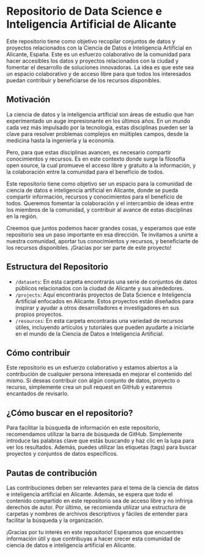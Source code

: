 # Repositorio de Data Science e Inteligencia Artificial de Alicante

Este repositorio tiene como objetivo recopilar conjuntos de datos y proyectos relacionados con la Ciencia de Datos e Inteligencia Artificial en Alicante, España. Este es un esfuerzo colaborativo de la comunidad para hacer accesibles los datos y proyectos relacionados con la ciudad y fomentar el desarrollo de soluciones innovadoras. La idea es que este sea un espacio colaborativo y de acceso libre para que todos los interesados puedan contribuir y beneficiarse de los recursos disponibles.

## Motivación

La ciencia de datos y la inteligencia artificial son áreas de estudio que han experimentado un auge impresionante en los últimos años. En un mundo cada vez más impulsado por la tecnología, estas disciplinas pueden ser la clave para resolver problemas complejos en múltiples campos, desde la medicina hasta la ingeniería y la economía.

Pero, para que estas disciplinas avancen, es necesario compartir conocimientos y recursos. Es en este contexto donde surge la filosofía open source, la cual promueve el acceso libre y gratuito a la información, y la colaboración entre la comunidad para el beneficio de todos.

Este repositorio tiene como objetivo ser un espacio para la comunidad de ciencia de datos e inteligencia artificial en Alicante, donde se pueda compartir información, recursos y conocimientos para el beneficio de todos. Queremos fomentar la colaboración y el intercambio de ideas entre los miembros de la comunidad, y contribuir al avance de estas disciplinas en la región.

Creemos que juntos podemos hacer grandes cosas, y esperamos que este repositorio sea un paso importante en esa dirección. Te invitamos a unirte a nuestra comunidad, aportar tus conocimientos y recursos, y beneficiarte de los recursos disponibles. ¡Gracias por ser parte de este proyecto!

## Estructura del Repositorio

* `/datasets`: En esta carpeta encontrarás una serie de conjuntos de datos públicos relacionados con la ciudad de Alicante y sus alrededores.
* `/projects`: Aquí encontrarás proyectos de Data Science e Inteligencia Artificial enfocados en Alicante. Estos proyectos están diseñados para inspirar y ayudar a otros desarrolladores e investigadores en sus propios proyectos.
* `/resources`: En esta carpeta encontrarás una variedad de recursos útiles, incluyendo artículos y tutoriales que pueden ayudarte a iniciarte en el mundo de la Ciencia de Datos e Inteligencia Artificial.

## Cómo contribuir

Este repositorio es un esfuerzo colaborativo y estamos abiertos a la contribución de cualquier persona interesada en mejorar el contenido del mismo. Si deseas contribuir con algún conjunto de datos, proyecto o recurso, simplemente crea un pull request en GitHub y estaremos encantados de revisarlo.

## ¿Cómo buscar en el repositorio?

Para facilitar la búsqueda de información en este repositorio, recomendamos utilizar la barra de búsqueda de GitHub. Simplemente introduce las palabras clave que estás buscando y haz clic en la lupa para ver los resultados. Además, puedes utilizar las etiquetas (tags) para buscar proyectos y conjuntos de datos específicos.

## Pautas de contribución

Las contribuciones deben ser relevantes para el tema de la ciencia de datos e inteligencia artificial en Alicante. Además, se espera que todo el contenido compartido en este repositorio sea de acceso libre y no infrinja derechos de autor. Por último, se recomienda utilizar una estructura de carpetas y nombres de archivos descriptivos y fáciles de entender para facilitar la búsqueda y la organización.

¡Gracias por tu interés en este repositorio! Esperamos que encuentres información útil y que contribuyas a hacer crecer esta comunidad de ciencia de datos e inteligencia artificial en Alicante.
